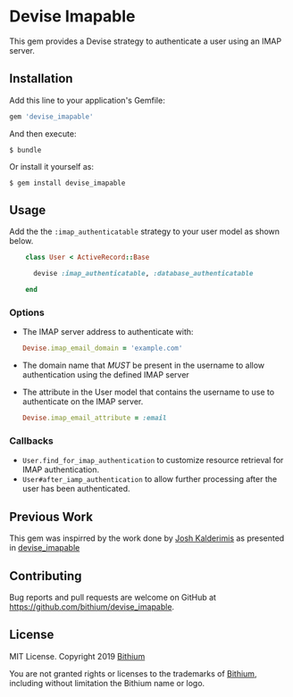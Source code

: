 # Devise Imapable

This gem provides a Devise strategy to authenticate a user using an IMAP server.

## Installation

Add this line to your application's Gemfile:

```ruby
gem 'devise_imapable'
```

And then execute:

    $ bundle

Or install it yourself as:

    $ gem install devise_imapable

## Usage

Add the the `:imap_authenticatable` strategy to your user model as shown below.

```ruby
    class User < ActiveRecord::Base

      devise :imap_authenticatable, :database_authenticatable

    end
```

### Options

* The IMAP server address to authenticate with:

  ```ruby
  Devise.imap_email_domain = 'example.com'
  ```

* The domain name that *MUST* be present in the username to allow
  authentication using the defined IMAP server


* The attribute in the User model that contains the username to use to
  authenticate on the IMAP server.

  ```ruby
  Devise.imap_email_attribute = :email
  ```

### Callbacks

* `User.find_for_imap_authentication` to customize resource retrieval for IMAP authentication.
* `User#after_iamp_authentication` to allow further processing after the user has been authenticated.

## Previous Work

This gem was inspirred by the work done by [Josh Kalderimis](https://github.com/joshk) as presented in [devise_imapable](https://github.com/joshk/devise_imapable)

## Contributing

Bug reports and pull requests are welcome on GitHub at https://github.com/bithium/devise_imapable.

## License

MIT License. Copyright 2019 [Bithium](https://www.bithium.com)

You are not granted rights or licenses to the trademarks of [Bithium](https://www.bithium.com), including without limitation the Bithium name or logo.
